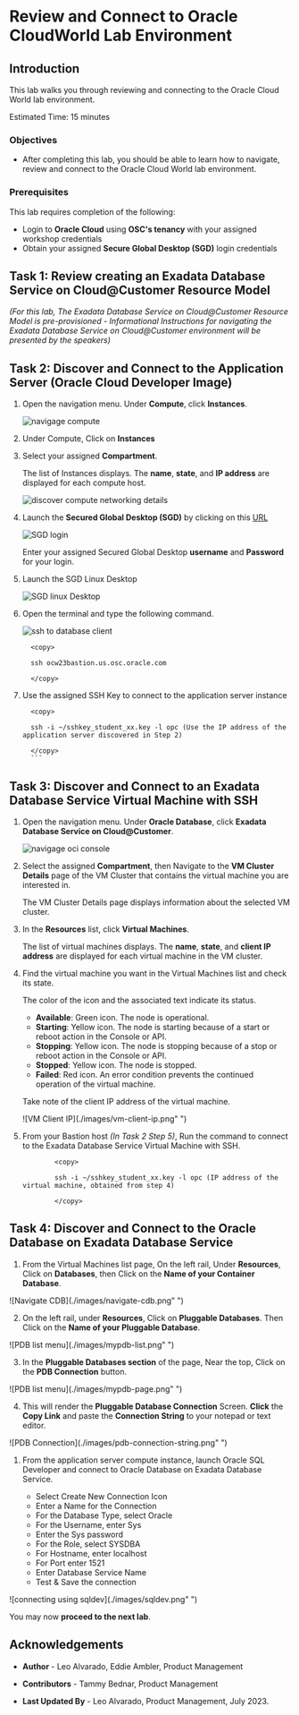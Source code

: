 


# Review and Connect to Oracle CloudWorld Lab Environment


## Introduction

This lab walks you through reviewing and connecting to the Oracle Cloud World lab environment.

Estimated Time: 15 minutes

<!-- Watch the video below for a quick walk-through of the lab.
[Create an Exadata Database Service on Cloud@Customer Infrastructure](youtube:DCrivNA5bs8)
-->
### Objectives

-   After completing this lab, you should be able to learn how to navigate, review and connect to the Oracle Cloud World lab environment.

### Prerequisites

This lab requires completion of the following:

* Login to **Oracle Cloud** using **OSC's tenancy** with your assigned workshop credentials
* Obtain your assigned **Secure Global Desktop (SGD)** login credentials




## Task 1: Review creating an Exadata Database Service on Cloud@Customer Resource Model

  *(For this lab, The Exadata Database Service on Cloud@Customer Resource Model is pre-provisioned - Informational Instructions for navigating the Exadata Database Service on Cloud@Customer environment will be presented by the speakers)*

## Task 2: Discover and Connect to the Application Server (Oracle Cloud Developer Image)

1. Open the navigation menu. Under **Compute**, click **Instances**.
   
   ![navigage compute](./images/navigate-compute.png " ")

2. Under Compute, Click on **Instances** 
   
3. Select your assigned **Compartment**.
   
   The list of Instances displays. The **name**, **state**, and **IP address** are displayed for each compute host.

   ![discover compute networking details](./images/discover-app-server.png " ")
   
4. Launch the **Secured Global Desktop (SGD)** by clicking on this [URL](https://sgdsca.osc.oracle.com/sgd/thin.jsp?clientmode=installed) 
   
   ![SGD login](./images/sgd-login.png " ")
   
   Enter your assigned Secured Global Desktop **username** and **Password** for your login.

5. Launch the SGD Linux Desktop
   
   ![SGD linux Desktop](./images/sgd-linux-desktop.png " ")

6. Open the terminal and type the following command. 
   
   ![ssh to database client](./images/ssh-app-tool.png " ")
    
      ```
        <copy>

        ssh ocw23bastion.us.osc.oracle.com 

        </copy>
      ```     

7. Use the assigned SSH Key to connect to the application server instance
   
      ```
        <copy>

        ssh -i ~/sshkey_student_xx.key -l opc (Use the IP address of the application server discovered in Step 2)

        </copy>
        ```
## Task 3: Discover and Connect to an Exadata Database Service Virtual Machine with SSH 

1. Open the navigation menu. Under **Oracle Database**, click **Exadata Database Service on Cloud@Customer**.
   
   ![navigage oci console](./images/navigateocimenu.png " ")

2. Select the assigned **Compartment**, then Navigate to the **VM Cluster Details** page of the VM Cluster that contains the virtual machine you are interested in.

    The VM Cluster Details page displays information about the selected VM cluster.

3. In the **Resources** list, click **Virtual Machines**.

    The list of virtual machines displays. The **name**, **state**, and **client IP address** are displayed for each virtual machine in the VM cluster.

4. Find the virtual machine you want in the Virtual Machines list and check its state.

    The color of the icon and the associated text indicate its status.

      * **Available**: Green icon. The node is operational.
      * **Starting**: Yellow icon. The node is starting because of a start or reboot action in the Console or API.
      * **Stopping**: Yellow icon. The node is stopping because of a stop or reboot action in the Console or API.
      * **Stopped**: Yellow icon. The node is stopped.
      * **Failed**: Red icon. An error condition prevents the continued operation of the virtual machine.

    Take note of the client IP address of the virtual machine.

    ![VM Client IP](./images/vm-client-ip.png" ")

5. From your Bastion host *(In Task 2 Step 5)*, Run the command to connect to the Exadata Database Service Virtual Machine with SSH.

      ```
              <copy>

              ssh -i ~/sshkey_student_xx.key -l opc (IP address of the virtual machine, obtained from step 4)

              </copy>
      ```
       

## Task 4: Discover and Connect to the Oracle Database on Exadata Database Service

1. From the Virtual Machines list page, On the left rail, Under **Resources**, Click on **Databases**, then Click on the **Name of your Container Database**. 

  ![Navigate CDB](./images/navigate-cdb.png" ")

2. On the left rail, under **Resources**, Click on **Pluggable Databases**. Then Click on the **Name of your Pluggable Database**.

  ![PDB list menu](./images/mypdb-list.png" ")

3. In the **Pluggable Databases section** of the page, Near the top, Click on the **PDB Connection** button.

  ![PDB list menu](./images/mypdb-page.png" ")

4. This will render the **Pluggable Database Connection** Screen. **Click** the **Copy  Link** and paste the **Connection String** to your notepad or text editor.

  ![PDB Connection](./images/pdb-connection-string.png" ")

1. From the application server compute instance, launch Oracle SQL Developer and connect to Oracle Database on Exadata Database Service.

      * Select Create New Connection Icon
      * Enter a Name for the Connection
      * For the Database Type, select Oracle
      * For the Username, enter Sys
      * Enter the Sys password
      * For the Role, select SYSDBA
      * For Hostname, enter localhost
      * For Port enter 1521
      * Enter Database Service Name
      * Test & Save the connection

  ![connecting using sqldev](./images/sqldev.png" ")


You may now **proceed to the next lab**.

<!--
## Learn More

* Click [here](https://docs.oracle.com/en/engineered-systems/exadata-cloud-at-customer/ecccm/ecc-provisioning.html#GUID-4CB5B5E1-E853-4CA2-B43D-54CD18A8F28A) to learn more about Creating Infrastructure resource for Exadata Database Service on Cloud@Customer.

-->
## Acknowledgements

* **Author** - Leo Alvarado, Eddie Ambler, Product Management

* **Contributors** - Tammy Bednar, Product Management

* **Last Updated By** - Leo Alvarado, Product Management, July 2023.
